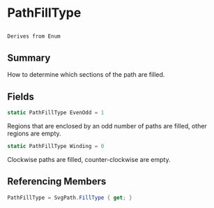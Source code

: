 # PathFillType

## 
```c#
Derives from Enum
```

## Summary

How to determine which sections of the path are filled.
## Fields

```c#
static PathFillType EvenOdd = 1
```
Regions that are enclosed by an odd number of paths are filled, other regions are empty.
```c#
static PathFillType Winding = 0
```
Clockwise paths are filled, counter-clockwise are empty.
## Referencing Members

```c#
PathFillType = SvgPath.FillType { get; } 
```
